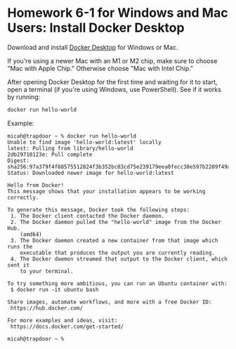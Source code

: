 # Homework 6-1 for Windows and Mac Users: Install Docker Desktop

Download and install [Docker Desktop](https://www.docker.com/products/docker-desktop) for Windows or Mac.

If you're using a newer Mac with an M1 or M2 chip, make sure to choose "Mac with Apple Chip." Otherwise choose "Mac with Intel Chip."

After opening Docker Desktop for the first time and waiting for it to start, open a terminal (if you're using Windows, use PowerShell). See if it works by running:

```sh
docker run hello-world
```

Example:

```
micah@trapdoor ~ % docker run hello-world
Unable to find image 'hello-world:latest' locally
latest: Pulling from library/hello-world
2db29710123e: Pull complete
Digest: sha256:97a379f4f88575512824f3b352bc03cd75e239179eea0fecc38e597b2209f49a
Status: Downloaded newer image for hello-world:latest

Hello from Docker!
This message shows that your installation appears to be working correctly.

To generate this message, Docker took the following steps:
 1. The Docker client contacted the Docker daemon.
 2. The Docker daemon pulled the "hello-world" image from the Docker Hub.
    (amd64)
 3. The Docker daemon created a new container from that image which runs the
    executable that produces the output you are currently reading.
 4. The Docker daemon streamed that output to the Docker client, which sent it
    to your terminal.

To try something more ambitious, you can run an Ubuntu container with:
 $ docker run -it ubuntu bash

Share images, automate workflows, and more with a free Docker ID:
 https://hub.docker.com/

For more examples and ideas, visit:
 https://docs.docker.com/get-started/

micah@trapdoor ~ %
```
